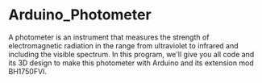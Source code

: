 # Arduino_Photometer
A photometer is an instrument that measures the strength of electromagnetic radiation in the range from ultraviolet to infrared and including the visible spectrum. In this program, we'll give you all code and its 3D design to make this photometer with Arduino and its extension mod BH1750FVI.
